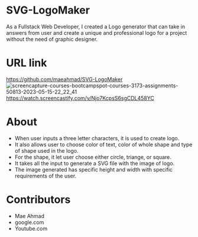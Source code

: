 # SVG-LogoMaker
As a Fullstack Web Developer, I created a Logo generator that can take in answers from user and create a unique and professional logo for a project without the need of graphic designer.

# URL link

https://github.com/maeahmad/SVG-LogoMaker
![screencapture-courses-bootcampspot-courses-3173-assignments-50813-2023-05-15-22_22_41](https://github.com/maeahmad/SVG-LogoMaker/assets/122010497/fe7d6078-16b6-47d1-a68a-9603308f36b4)
https://watch.screencastify.com/v/Njo7KcpsS6sgCDL458YC

# About
- When user inputs a three letter characters, it is used to create logo.
- It also allows user to choose color of text, color of whole shape and type of shape used in the logo.
- For the shape, it let user choose either circle, triange, or square. 
- It takes all the input to generate a SVG file with the image of logo.
- The image generated has specific height and width with specific requirements of the user.

# Contributors
- Mae Ahmad
- google.com
- Youtube.com
